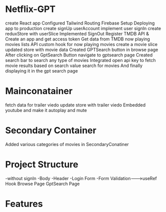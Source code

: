 # Netflix-GPT
create React app
Configured Tailwind
Routing 
Firebase Setup
Deploying app to production
create signUp userAccount
implement user signIn
create reduxStore with userSlice
Implemented SignOut
Register TMDB API & Create an app and get access token
Get data from TMDB now playing movies lists API
custom hook for now playing movies
create a movie slice
updated store with movie data
Created GPTSearch button in browse page
After clicking on GptSearch Button navigate to gptsearch page
Created search bar to search any type of movies
Integrated open api key to fetch movie results based on search value
search for movies
And finally displaying it in the gpt search page
# Mainconatainer
fetch data for trailer viedo
update store with trailer viedo
Embedded youtube and make it autoplay and mute
# Secondary Container
Added various categories of movies in SecondaryConatiner 
  
# Project Structure
  -without signIn
    -Body
      -Header
      -Login Form
         -Form Validation--->useRef Hook
      Browse Page
      GptSearch Page



# Features
